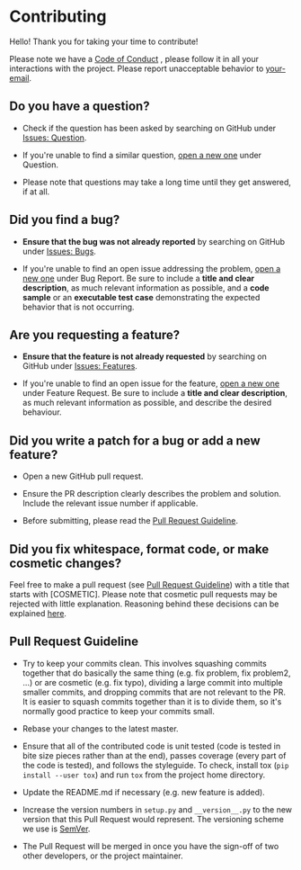 # Contributing
Hello! Thank you for taking your time to contribute!

Please note we have a [Code of Conduct](CODE_OF_CONDUCT.md) , please follow it in all your interactions with the project. Please report unacceptable behavior to [your-email](mailto:your-email).

## Do you have a question?

* Check if the question has been asked by searching on GitHub under  [Issues: Question](https://github.com/your-account/example-package/labels/question).

* If you're unable to find a similar question, [open a new one](https://github.com/your-account/example-package/issues/new/choose) under Question.

* Please note that questions may take a long time until they get answered, if at all.

## Did you find a bug?

* **Ensure that the bug was not already reported** by searching on GitHub under [Issues: Bugs](https://github.com/your-account/example-package/labels/bug).

* If you're unable to find an open issue addressing the problem, [open a new one](https://github.com/your-account/example-package/issues/new/choose) under Bug Report. Be sure to include a **title and clear description**, as much relevant information as possible, and a **code sample** or an **executable test case** demonstrating the expected behavior that is not occurring.

## Are you requesting a feature?

* **Ensure that the feature is not already requested** by searching on GitHub under [Issues: Features](https://github.com/your-account/example-package/labels/enhancement).

* If you're unable to find an open issue for the feature, [open a new one](https://github.com/your-account/example-package/issues/new/choose) under Feature Request. Be sure to include a **title and clear description**, as much relevant information as possible, and describe the desired behaviour.

## Did you write a patch for a bug or add a new feature?

* Open a new GitHub pull request.

* Ensure the PR description clearly describes the problem and solution. Include the relevant issue number if applicable.

* Before submitting, please read the [Pull Request Guideline](#pull-request-guideline).

## Did you fix whitespace, format code, or make cosmetic changes?

Feel free to make a pull request (see [Pull Request Guideline](#pull-request-guideline)) with a title that starts with [COSMETIC]. Please note that cosmetic pull requests may be rejected with little explanation. Reasoning behind these decisions can be explained [here](https://github.com/rails/rails/pull/13771#issuecomment-32746700).

## Pull Request Guideline

* Try to keep your commits clean. This involves squashing commits together that do basically the same thing (e.g. fix problem, fix problem2, ...) or are cosmetic (e.g. fix typo), dividing a large commit into multiple smaller commits, and dropping commits that are not relevant to the PR. It is easier to squash commits together than it is to divide them, so it's normally good practice to keep your commits small.

* Rebase your changes to the latest master.

* Ensure that all of the contributed code is unit tested (code is tested in bite size pieces rather than at the end), passes coverage (every part of the code is tested), and follows the styleguide. To check, install tox (`pip install --user tox`) and run `tox` from the project home directory.

* Update the README.md if necessary (e.g. new feature is added).

* Increase the version numbers in `setup.py` and `__version__.py` to the new version that this Pull Request would represent. The versioning scheme we use is [SemVer](http://semver.org/).

* The Pull Request will be merged in once you have the sign-off of two other developers, or the project maintainer.
